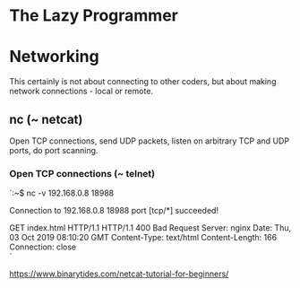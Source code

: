 The Lazy Programmer
===================

# Networking

This certainly is not about connecting to other coders, but about making network connections - local or remote.

## nc (~ netcat)
Open TCP connections, send UDP packets, listen on arbitrary TCP and UDP ports, do port scanning.

### Open TCP connections (~ telnet)

`:~$ nc -v 192.168.0.8 18988  

Connection to 192.168.0.8 18988 port [tcp/*] succeeded!  

 GET index.html HTTP/1.1
  HTTP/1.1 400 Bad Request
  Server: nginx
  Date: Thu, 03 Oct 2019 08:10:20 GMT
  Content-Type: text/html
  Content-Length: 166
  Connection: close  
  `






https://www.binarytides.com/netcat-tutorial-for-beginners/



